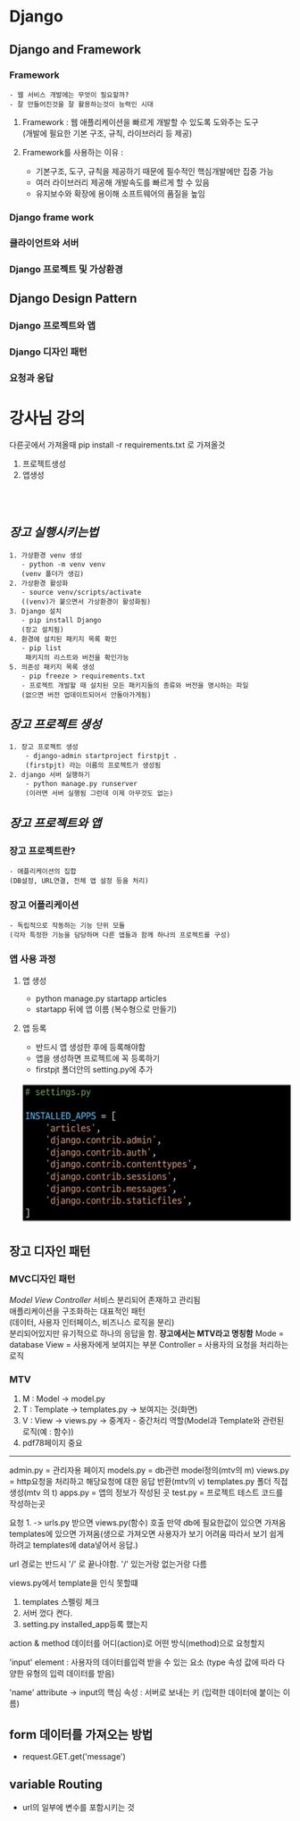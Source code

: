 # Django

## Django and Framework

### Framework

    - 웹 서비스 개발에는 무엇이 필요할까?
    - 잘 만들어진것을 잘 활용하는것이 능력인 시대
1. Framework : 웹 애플리케이션을 빠르게 개발할 수 있도록 도와주는 도구 </br> (개발에 필요한 기본 구조, 규칙, 라이브러리 등 제공)
   
2. Framework를 사용하는 이유 : 
    - 기본구조, 도구, 규칙을 제공하기 때문에 필수적인 핵심개발에만 집중 가능
    - 여러 라이브러리 제공해 개발속도를 빠르게 할 수 있음
    - 유지보수와 확장에 용이해 소프트웨어의 품질을 높임
  

### Django frame work

### 클라이언트와 서버

### Django 프로젝트 및 가상환경

## Django Design Pattern

### Django 프로젝트와 앱

### Django 디자인 패턴

### 요청과 응답

# 강사님 강의
다른곳에서 가져올때 pip install -r requirements.txt 로 가져올것
1. 프로젝트생성
2. 앱생성



</br>
</br>

## *장고 실행시키는법*
```
1. 가상환경 venv 생성
   - python -m venv venv
   (venv 폴더가 생김)
2. 가상환경 활성화
   - source venv/scripts/activate
   ((venv)가 붙으면서 가상환경이 활성화됨)
3. Django 설치
   - pip install Django
   (장고 설치됨)
4. 환경에 설치된 패키지 목록 확인
   - pip list
    패키지의 리스트와 버전을 확인가능
5. 의존성 패키지 목록 생성
   - pip freeze > requirements.txt
   - 프로젝트 개발할 때 설치된 모든 패키지들의 종류와 버전을 명시하는 파일
   (없으면 버전 업데이트되어서 안돌아가게됨)
```
## *장고 프로젝트 생성*
```
1. 장고 프로젝트 생성
    - django-admin startproject firstpjt .
    (firstpjt) 라는 이름의 프로젝트가 생성됨
2. django 서버 실행하기
    - python manage.py runserver
    (이러면 서버 실행됨 그런데 이제 아무것도 없는)
```

## *장고 프로젝트와 앱*

### 장고 프로젝트란?
    - 애플리케이션의 집합
    (DB설정, URL연결, 전체 앱 설정 등을 처리)
### 장고 어플리케이션
    - 독립적으로 작동하는 기능 단위 모듈
    (각자 특정한 기능을 담당하며 다른 앱들과 함께 하나의 프로젝트를 구성)
### 앱 사용 과정
1. 앱 생성
   - python manage.py startapp articles
   - startapp 뒤에 앱 이름 (복수형으로 만들기)
2. 앱 등록
   - 반드시 앱 생성한 후에 등록해야함
   - 앱을 생성하면 프로젝트에 꼭 등록하기
   - firstpjt 폴더안의 setting.py에 추가

    ![image](image/django-app.png)

## 장고 디자인 패턴

### MVC디자인 패턴

*Model View Controller*
서비스 분리되어 존재하고 관리됨</br>
애플리케이션을 구조화하는 대표적인 패턴</br>
(데이터, 사용자 인터페이스, 비즈니스 로직을 분리)</br>
분리되어있지만 유기적으로 하나의 응답을 함.
**장고에서는 MTV라고 명칭함**
Mode = database
View = 사용자에게 보여지는 부분
Controller = 사용자의 요청을 처리하는 로직
### MTV

1. M : Model -> model.py
2. T : Template -> templates.py -> 보여지는 것(화면)
3. V : View -> views.py -> 중계자 - 중간처리 역할(Model과 Template와 관련된 로직(예 : 함수))
4. pdf78페이지 중요
 ---
admin.py = 관리자용 페이지
models.py = db관련 model정의(mtv의 m)
views.py = http요청을 처리하고 해당요청에 대한 응답 반환(mtv의 v)
templates.py 폴더 직접 생성(mtv 의 t)
apps.py = 앱의 정보가 작성된 곳
test.py = 프로젝트 테스트 코드를 작성하는곳

요청 1. -> urls.py 받으면 views.py(함수) 호출 만약 db에 필요한값이 있으면 가져옴 templates에 있으면 가져옴(생으로 가져오면 사용자가 보기 어려움 따라서 보기 쉽게하려고 templates에 data넣어서 응답.)

url 경로는 반드시 '/' 로 끝나야함. '/' 있는거랑 없는거랑 다름

views.py에서 template을 인식 못할떄
1. templates 스펠링 체크
2. 서버 껐다 켠다.
3. setting.py installed_app등록 했는지


action & method
데이터를 어디(action)로 어떤 방식(method)으로 요청할지

'input' element : 사용자의 데이터를입력 받을 수 있는 요소 (type 속성 값에 따라 다양한 유형의 입력 데이터를 받음)

'name' attribute -> input의 핵심 속성 : 서버로 보내는 키 (입력한 데이터에 붙이는 이름)

## form 데이터를 가져오는 방법
 - request.GET.get('message')

## variable Routing
- url의 일부에 변수를 포함시키는 것